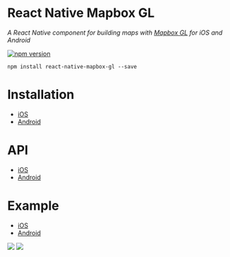 # React Native Mapbox GL

_A React Native component for building maps with [Mapbox GL](https://www.mapbox.com/mapbox-gl/) for iOS and Android_

[![npm version](https://badge.fury.io/js/react-native-mapbox-gl.svg)](https://badge.fury.io/js/react-native-mapbox-gl)

```
npm install react-native-mapbox-gl --save
```

# Installation
* [iOS](/ios/install.md)
* [Android](/ios/install.md)

# API
* [iOS](/ios/API.md)
* [Android](/ios/API.md)

# Example
* [iOS](/ios//example.js)
* [Android](/ios//example.js)

![](https://cldup.com/A8S_7rLg1L.png)
![](http://i.imgur.com/I8XkXcS.jpg)
